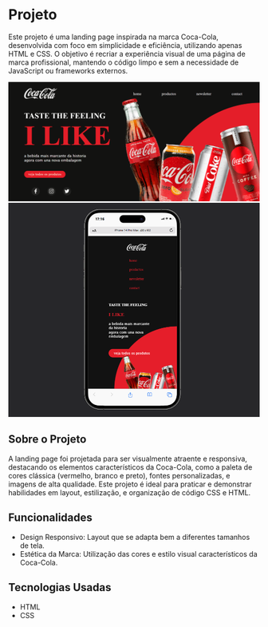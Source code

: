 # Projeto
Este projeto é uma landing page inspirada na marca Coca-Cola, desenvolvida com foco em simplicidade e eficiência, utilizando apenas HTML e CSS. O objetivo é recriar a experiência visual de uma página de marca profissional, mantendo o código limpo e sem a necessidade de JavaScript ou frameworks externos.

<img src="design/pagecocadesign.gif">

<img src="design/responsiv.png">

## Sobre o Projeto
A landing page foi projetada para ser visualmente atraente e responsiva, destacando os elementos característicos da Coca-Cola, como a paleta de cores clássica (vermelho, branco e preto), fontes personalizadas, e imagens de alta qualidade. Este projeto é ideal para praticar e demonstrar habilidades em layout, estilização, e organização de código CSS e HTML.

## Funcionalidades
- Design Responsivo: Layout que se adapta bem a diferentes tamanhos de tela.
- Estética da Marca: Utilização das cores e estilo visual característicos da Coca-Cola.

## Tecnologias Usadas
- HTML
- CSS